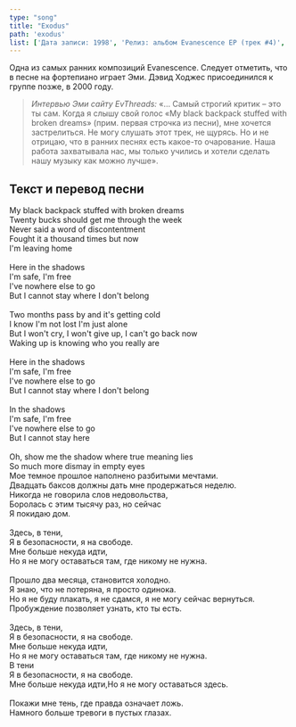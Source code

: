 ```yaml
---
type: "song"
title: "Exodus"
path: 'exodus'
list: ['Дата записи: 1998', 'Релиз: альбом Evanescence EP (трек #4)', 'Продолжительность: 3:03']
---
```


Одна из самых ранних композиций Evanescence. Следует отметить, что в песне на фортепиано играет Эми. Дэвид Ходжес присоединился к группе позже, в 2000 году.

> <cite>Интервью Эми сайту EvThreads:</cite>
> «… Самый строгий критик – это ты сам. Когда я слышу свой голос «My black backpack stuffed with broken dreams» (прим. первая строчка из песни), мне хочется застрелиться. Не могу слушать этот трек, не щурясь. Но и не отрицаю, что в ранних песнях есть какое-то очарование. Наша работа захватывала нас, мы только учились и хотели сделать нашу музыку как можно лучше».

## <i class="fas fa-dove"></i> Текст и перевод песни

<div class="song-wrap">

<div class="song-lyric">
				My black backpack stuffed with broken dreams<br/>
				Twenty bucks should get me through the week<br/>
				Never said a word of discontentment<br/>
				Fought it a thousand times but now<br/>
				I'm leaving home<br/>
<br/>
				Here in the shadows<br/>
				I'm safe, I'm free<br/>
				I've nowhere else to go<br/>
				But I cannot stay where I don't belong<br/>
<br/>
				Two months pass by and it's getting cold<br/>
				I know I'm not lost I'm just alone<br/>
				But I won't cry, I won't give up, I can't go back now<br/>
				Waking up is knowing who you really are<br/>
<br/>
				Here in the shadows<br/>
				I'm safe, I'm free<br/>
				I've nowhere else to go<br/>
				But I cannot stay where I don't belong<br/>
<br/>
				In the shadows<br/>
				I'm safe, I'm free<br/>
				I've nowhere else to go<br/>
				But I cannot stay here<br/>
<br/>
				Oh, show me the shadow where true meaning lies<br/>
				So much more dismay in empty eyes</div>

<div class="song-lyric">
				Мое темное прошлое наполнено разбитыми мечтами.<br/>
				Двадцать баксов должны дать мне продержаться неделю.<br/>
				Никогда не говорила слов недовольства,<br/>
				Боролась с этим тысячу раз, но сейчас<br/>
				Я покидаю дом.
				<div>
<br/>
					Здесь, в тени,<br/>
					Я в безопасности, я на свободе.<br/>
					Мне больше некуда идти,<br/>
					Но я не могу оставаться там, где никому не нужна.</div>
<div>
<br/>
					Прошло два месяца, становится холодно.<br/>
					Я знаю, что не потеряна, я просто одинока.<br/>
					Но я не буду плакать, я не сдамся, я не могу сейчас вернуться.<br/>
					Пробуждение позволяет узнать, кто ты есть.</div>
<div>
<br/>
					Здесь, в тени,<br/>
					Я в безопасности, я на свободе.<br/>
					Мне больше некуда идти,<br/>
					Но я не могу оставаться там, где никому не нужна.<br/>
					В тени<br/>
					Я в безопасности, я на свободе.<br/>
					Мне больше некуда идти,Но я не могу оставаться здесь.</div>
<div>
<br/>
					Покажи мне тень, где правда означает ложь.<br/>
					Намного больше тревоги в пустых глазах.</div>
</div>

</div>

